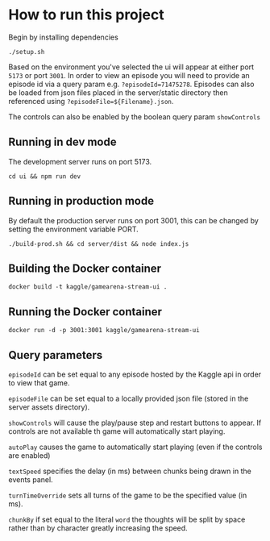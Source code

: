 # How to run this project
Begin by installing dependencies

```console
./setup.sh
```

Based on the environment you've selected the ui will appear at either port `5173` or port `3001`. In order to view an episode
you will need to provide an episode id via a query param e.g. `?episodeId=71475278`. Episodes can also be loaded from json files placed in the server/static directory then referenced using `?episodeFile=${Filename}.json`.

The controls can also be enabled by the boolean query param `showControls`

## Running in dev mode
The development server runs on port 5173.

```console
cd ui && npm run dev
```

## Running in production mode
By default the production server runs on port 3001, this can be changed by setting the environment variable PORT.

```console
./build-prod.sh && cd server/dist && node index.js
```

## Building the Docker container
```console
docker build -t kaggle/gamearena-stream-ui .
```

## Running the Docker container
```console
docker run -d -p 3001:3001 kaggle/gamearena-stream-ui
```

## Query parameters

`episodeId` can be set equal to any episode hosted by the Kaggle api in order to view that game.

`episodeFile` can be set equal to a locally provided json file (stored in the server assets directory).

`showControls` will cause the play/pause step and restart buttons to appear. If controls are not available th game will automatically start playing.

`autoPlay` causes the game to automatically start playing (even if the controls are enabled)

`textSpeed` specifies the delay (in ms) between chunks being drawn in the events panel.

`turnTimeOverride` sets all turns of the game to be the specified value (in ms).

`chunkBy` if set equal to the literal `word` the thoughts will be split by space rather than by character greatly increasing the speed.
